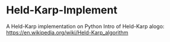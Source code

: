 # Held-Karp-Implement
A  Held-Karp implementation on Python
Intro of Held-Karp alogo: https://en.wikipedia.org/wiki/Held-Karp_algorithm

